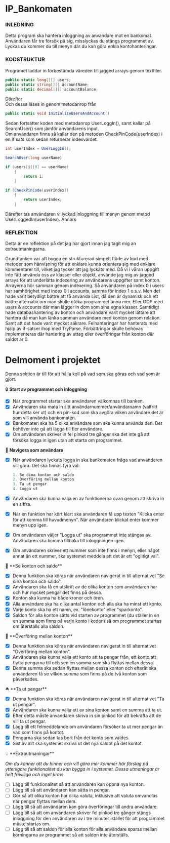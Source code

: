 # IP_Bankomaten

### INLEDNING

Detta program ska hantera inloggning av användare mot en bankomat.
Användaren får tre försök på sig, misslyckas du stängs programmet av.
Lyckas du kommer du till menyn där du kan göra enkla kontohanteringar.

### KODSTRUKTUR

Programet laddar in förbestämda väreden till jagged arrays genom textfiler.

```c#
public static long[][] users;
public static string[][] accountName;
public static decimal[][] accountBalance;
```
Därefter  
Och dessa läses in genom metodanrop från
```C#
public static void InitializeUsersAndAccount()
```

Sedan fortsätter koden med metodanrop UserLoggIn(), samt kallar på SearchUser() som jämför användarens input.  
Om användaren finns så kallar den på metoden CheckPinCode(userIndex) i en if sats som sedan returnerar indexvärdet.
```C#
int userIndex = UserLoggIn();
```
```C#
SearchUser(long userName)

if (users[i][0] == userName)
    {
        return i;
    }
```
```C#
if (CheckPinCode(userIndex))
    {
        return userIndex;
    }
```
Därefter tas användaren vi lyckad inloggning till menyn genom metod UserLoggedIn(userIndex). Annars 

### REFLEKTION

Detta är en reflektion på det jag har gjort innan jag tagit mig an extrautmaningarna.

Grundtanken var att bygga en strukturerad simpelt flöde av kod med metoder som hänvisning för att enklare kunna orientera sig med enklare kommentarer till, vilket jag tycker att jag lyckats med.
Då vi i våran uppgift inte fått använda oss av klasser eller objekt, använde jag mig av jagged arrays för att underlätta indexering av användarens uppgifter samt konton.
Arrayerna hör samman genom indexering. Så användaren på index 0 i users har samhörighet med index 0 i accounts, samma för index 1 o.s.v.
Men det hade varit betydligt bättre att få använda List<T>, då den är dynamisk och ett bättre alternativ om man skulle utöka programmet ännu mer.
Eller OOP med users & accounts där man lägger in dom som sina egna klasser.
Samtidigt hade databashantering av konton och användare varit mycket lättare att hantera då man kan länka samman användare med konton genom relation. Samt att det hade varit mycket säkrare.
Felhanteringar har hanterats med hjälp av if-satser ihop med TryParse.
Förbättringar skulle behövas implementeras där hantering av uttag eller överföringar från konton där saldot är 0.



# Delmoment i projektet

Denna sektion är till för att hålla koll på vad som ska göras och vad som är gjort.

🔒 **Start av programmet och inloggning**

- [x]  När programmet startar ska användaren välkomnas till banken.
- [x]  Användaren ska mata in sitt användarnummer/användarnamn (valfritt hur detta ser ut) och en pin-kod som ska avgöra vilken användare det är som vill använda bankomaten.
- [x]  Bankomaten ska ha 5 olika användare som ska kunna använda den. Det behöver inte gå att lägga till fler användare.
- [x]  Om användaren skriver in fel pinkod tre gånger ska det inte gå att försöka logga in igen utan att starta om programmet.

🧭 **Navigera som användare**

- [x]  När användaren lyckats logga in ska bankomaten fråga vad användaren vill göra. Det ska finnas fyra val:
    
    ```csharp
    1. Se dina konton och saldo
    2. Överföring mellan konton
    3. Ta ut pengar
    4. Logga ut
    ```
    
- [x]  Användaren ska kunna välja en av funktionerna ovan genom att skriva in en siffra.
- [x]  När en funktion har kört klart ska användaren få upp texten "Klicka enter för att komma till huvudmenyn". När användaren klickat enter kommer menyn upp igen.
- [x]  Om användaren väljer "Logga ut" ska programmet inte stängas av. Användaren ska komma tillbaka till inloggningen igen.
- [x]  Om användaren skriver ett nummer som inte finns i menyn, eller något annat än ett nummer, ska systemet meddela att det är ett "ogiltigt val".
</aside>

<aside>
🔢 **Se konton och saldo**

- [x]  Denna funktion ska köras när användaren navigerat in till alternativet "Se dina konton och saldo".
- [x]  Användaren ska få en utskrift av de olika konton som användaren har och hur mycket pengar det finns på dessa.
- [x]  Konton ska kunna ha både kronor och ören.
- [x]  Alla användare ska ha olika antal konton och alla ska ha minst ett konto.
- [x]  Varje konto ska ha ett namn, ex. "lönekonto" eller "sparkonto".
- [x]  Saldon för alla konton sätts vid starten av programmet (du ställer in en en summa som finns på varje konto i koden) så om programmet startas om återställs alla saldon.
</aside>

<aside>
🔁 **Överföring mellan konton**

- [x]  Denna funktion ska köras när användaren navigerat in till alternativet "Överföring mellan konton".
- [x]  Användaren ska kunna välja ett konto att ta pengar från, ett konto att flytta pengarna till och sen en summa som ska flyttas mellan dessa.
- [x]  Denna summa ska sedan flyttas mellan dessa konton och efteråt ska användaren få se vilken summa som finns på de två konton som påverkades.
</aside>

<aside>
⏏️ **Ta ut pengar**

- [x]  Denna funktion ska köras när användaren navigerat in till alternativet "Ta ut pengar".
- [x]  Användaren ska kunna välja ett av sina konton samt en summa att ta ut.
- [x]  Efter detta måste användaren skriva in sin pinkod för att bekräfta att de vill ta ut pengar.
- [x]  Lägg till ett felmeddelande om användaren försöker ta ut mer pengar än vad som finns på kontot.
- [x]  Pengarna ska sedan tas bort från det konto som valdes.
- [x]  Sist av allt ska systemet skriva ut det nya saldot på det kontot.
</aside>

<aside>
💡 **Extrautmaningar**

*Om du känner att du hinner och vill göra mer kommer här förslag på ytterligare funktionalitet du kan bygga in i systemet. Dessa utmaningar är helt frivilliga och inget krav!*

- [ ]  Lägg till funktionalitet så att användaren kan öppna nya konton.
- [ ]  Lägg till så att användaren kan sätta in pengar.
- [ ]  Gör så att olika konton har olika valuta, inklusive att valuta omvandlas när pengar flyttas mellan dem.
- [ ]  Lägg till så att användaren kan göra överföringar till andra användare.
- [ ]  Lägg till så att om användaren skriver fel pinkod tre gånger stängs inloggning för den användaren av i tre minuter istället för att programmet måste startas om.
- [ ]  Lägg till så att saldon för alla konton för alla användare sparas mellan körningarna av programmet så att saldon inte återställs.
</aside>
